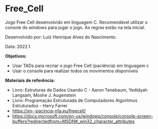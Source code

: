 # Free_Cell

Jogo Free Cell desenvolvido em linguagem C. Recomendável utilizar o console do windows para jogar o jogo. As regras estão na tela inicial.

Desenvolvido por: Luiz Henrique Alves do Nascimento.

Data: 2022.1

**Objetivos:**

- Usar TADs para recriar o jogo Free Cell (paciência) em linguagem c
- Usar o console para realizar todos os movimentos disponíveis

**Materiais de referência:**

- Livro: Estruturas de Dados Usando C - Aaron Tenebaum, Yedidyah Langsam, Moshe J. Augenstein
- Livro: Programação Estruturada de Computadores Algoritmos Estruturados - Harry Farrer
- https://xn--pacincia-n1a.eu/freecell/
- https://docs.microsoft.com/en-us/windows/console/console-screen-buffers?redirectedfrom=MSDN#_win32_character_attributes
